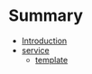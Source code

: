 # Summary

* [Introduction](README.md)
* [service](service.md)
  * [template](service/template.md)


